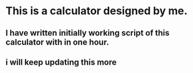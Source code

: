 # This is a calculator designed by me.
## I have written initially working script of this calculator with in one hour. 
## i will keep updating this more